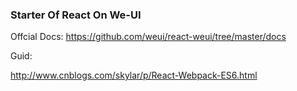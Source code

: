 ### Starter Of React On We-UI


Offcial Docs: https://github.com/weui/react-weui/tree/master/docs

Guid:

http://www.cnblogs.com/skylar/p/React-Webpack-ES6.html
